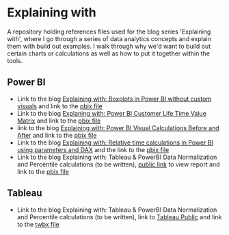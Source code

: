 # Explaining with
A repository holding references files used for the blog series 'Explaining with', where I go through a series of data analytics concepts and explain them with build out examples.
I walk through why we'd want to build out certain charts or calculations as well as how to put it together within the tools.

## Power BI
- Link to the blog [Explaining with: Boxplots in Power BI without custom visuals](https://www.thedataschool.co.uk/robbin-vernooij/power-bi-boxplots-without-custom-visuals/) and link to the [pbix file](https://github.com/Imba456/explaining_with/blob/main/Power%20BI/Box%20Plots%20without%20Custom%20Visuals.pbix)
- Link to the blog [Explaning with: Power BI Customer Life Time Value Matrix](https://www.thedataschool.co.uk/robbin-vernooij/power-bi-customer-lifetime-value/) and link to the [pbix file](https://github.com/Imba456/explaining_with/blob/main/Power%20BI/Customer%20Life%20Time%20Value%20Matrix.pbix)
- link to the blog [Explaining with: Power BI Visual Calculations Before and After](https://www.thedataschool.co.uk/robbin-vernooij/power-bi-visual-calculations-before-and-after/) and link to the [pbix file](https://github.com/Imba456/explaining_with/blob/main/Power%20BI/Visual%20Calculations%20before%20and%20after.pbix)
- Link to the blog [Explaining with: Relative time calculations in Power BI using parameters and DAX](https://www.thedataschool.co.uk/robbin-vernooij/relative-time-calculations-in-power-bi-using-parameters-and-dax/) and the link to the [pbix file](https://github.com/Imba456/explaining_with/blob/main/Power%20BI/Support%20Desk%20Ticket%20Relative%20Date%20Investigations.pbix)
- Link to the blog Explaining with: Tableau & PowerBI Data Normalization and Percentile calculations (to be written), [public link](https://app.powerbi.com/view?r=eyJrIjoiYzkwNmUwYTEtMDE2Ni00NDc4LTkwMGUtOGI1YmQwMWExMjNmIiwidCI6ImNlZjk5OTUzLWM0OTYtNGE4MS1iMDYxLTNlYmU1ODRjY2ZjYyIsImMiOjh9) to view report and link to the [pbix file](https://github.com/Imba456/explaining_with/blob/main/Power%20BI/Player%20Stats%20Normalization%20and%20Percentiles.pbix)

## Tableau
- Link to the blog Explaining with: Tableau & PowerBI Data Normalization and Percentile calculations (to be written), link to [Tableau Public](https://public.tableau.com/views/NRLPlayerStats_17170609010770/NRLPlayerStats?:language=en-GB&:sid=&:display_count=n&:origin=viz_share_link) and link to the [twbx file](https://github.com/Imba456/explaining_with/blob/main/Tableau/Data%20Normalization.twbx)
